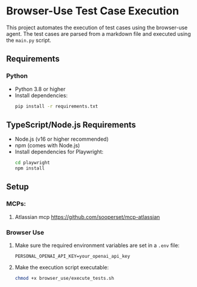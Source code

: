 # Browser-Use Test Case Execution

This project automates the execution of test cases using the browser-use agent. The test cases are parsed from a markdown file and executed using the `main.py` script.

## Requirements

### Python

- Python 3.8 or higher
- Install dependencies:
  ```bash
  pip install -r requirements.txt
  ```

## TypeScript/Node.js Requirements

- Node.js (v16 or higher recommended)
- npm (comes with Node.js)
- Install dependencies for Playwright:
  ```bash
  cd playwright
  npm install
  ```

## Setup

### MCPs:
1. Atlassian mcp https://github.com/sooperset/mcp-atlassian

### Browser Use
1. Make sure the required environment variables are set in a `.env` file:
   ```
   PERSONAL_OPENAI_API_KEY=your_openai_api_key
   ```

2. Make the execution script executable:
   ```bash
   chmod +x browser_use/execute_tests.sh
   ```

